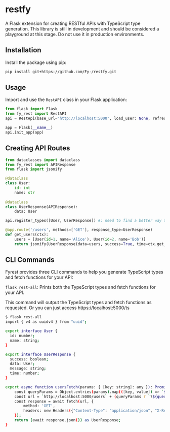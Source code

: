 # restfy

A Flask extension for creating RESTful APIs with TypeScript type generation. This library is still in development and should be considered a playground at this stage. Do not use it in production environments.

## Installation

Install the package using pip:

```bash
pip install git+https://github.com/Fy-/restfy.git
```

## Usage 
Import and use the ```RestAPI``` class in your Flask application:

```python
from flask import Flask
from fy_rest import RestAPI
api = RestApi(base_url="http://localhost:5000", load_user: None, refresh_user: None)

app = Flask(__name__)
api.init_app(app)
```

## Creating API Routes

```python
from dataclasses import dataclass
from fy_rest import APIResponse
from flask import jsonify

@dataclass
class User:
    id: int
    name: str
    
@dataclass
class UserResponse(APIResponse):
    data: User

api.register_types([User, UserResponse]) #: need to find a better way to do that.

@app.route('/users', methods=['GET'], response_type=UserResponse)
def get_users(ctx):
    users = [User(id=1, name='Alice'), User(id=2, name='Bob')]
    return jsonify(UserResponse(data=users, success=True, time=ctx.get_time()))
```

## CLI Commands
Fyrest provides three CLI commands to help you generate TypeScript types and fetch functions for your API:

`flask rest-all`: Prints both the TypeScript types and fetch functions for your API.

This command will output the TypeScript types and fetch functions as requested.
Or you can just access https://localhost:5000/ts

```bash
$ flask rest-all
import { v4 as uuidv4 } from "uuid";

export interface User {
  id: number;
  name: string;
}

export interface UserResponse {
  success: boolean;
  data: User;
  message: string;
  time: number;
}

export async function usersFetch(params: { [key: string]: any }): Promise<UserResponse> {
    const queryParams = Object.entries(params).map(([key, value]) => `${encodeURIComponent(key)}=${encodeURIComponent(value)}`).join('&');
    const url = `http://localhost:5000/users` + (queryParams ? `?${queryParams}` : '');
    const response = await fetch(url, {
        method: 'GET',
        headers: new Headers({"Content-Type": "application/json", "X-Request-Id": uuidv4(), "X-Fyrest-Session": session})
    });
    return (await response.json()) as UserResponse;
}
```
